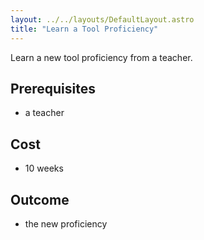 ```yaml
---
layout: ../../layouts/DefaultLayout.astro
title: "Learn a Tool Proficiency"
---
```


Learn a new tool proficiency from a teacher.

## Prerequisites

- a teacher

## Cost

- 10 weeks

## Outcome

- the new proficiency
